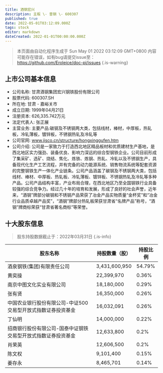 ```yaml
---
title: 酒钢宏兴
description: 主板 \- 普钢 \- 600307
published: true
date: 2022-05-01T03:12:09.000Z
tags: stock
editor: markdown
dateCreated: 2022-01-01T00:00:00.000Z
---
```


> 本页面由自动化程序生成于 Sun May 01 2022 03:12:09 GMT+0800
> 内容可能存在错误，如有bug请提交issue至：https://github.com/Eroleice/doc-pi/issues
{.is-warning}

## 上市公司基本信息
- 公司名称: 甘肃酒钢集团宏兴钢铁股份有限公司
- 股票代码: 600307.SH
- 所在地: 甘肃 - 嘉峪关市
- 成立日期: 1999年04月21日
- 注册资本: 626,335.742万元
- 法定代表人: 张正展
- 主营业务: 主要产品:碳钢及不锈钢两大类，包括线材，棒材，中厚板，热轧板，冷轧薄板，镀锌板，不锈钢热轧及冷轧等
- 公司官网: www.jisco.cn/structure/hongxinggufen.htm
- 公司介绍: 公司是一家致力于打造西北地区精品板材和优质建材生产基地，是西北地区实力强劲、装备优良、影响力深远的综合型钢铁企业。公司目前形成了集采矿、选矿、烧结、焦化、炼铁、炼钢、热轧、冷轧以及不锈钢生产，具备现代化生产工艺流程，并有完备的动力能源系统、销售物流系统等配套资源的完整钢铁生产一体化产业链条。公司产品涵盖了碳钢及不锈钢两大类，包括线材、棒材、中厚板、热轧板、冷轧薄板、镀锌板、不锈钢热轧及冷轧等多种产品。公司产品结构丰富，产业布局合理，在西北地区乃至全国钢铁行业具备较强的综合竞争力。经过几十年的培育和发展，形成了良好的社会声誉，近年来，“酒钢”牌部分碳钢和不锈钢产品荣获了冶金产品实物质量“金杯奖”和“冶金行业品质卓越产品奖”，“酒钢”牌部分热轧板荣获甘肃省“名牌产品”称号，“酒钢”牌商标荣获“甘肃省著名商标”等荣誉。


## 十大股东信息
> 股东持股数据截止于：2022年03月31日
{.is-info}

| 股东名称 | 持股数量（股） | 持股比例 |
| --- | --- | --- |
| 酒泉钢铁(集团)有限责任公司 | 3,431,600,950 | 54.79% |
| 黄奕操 | 22,399,970 | 0.36% |
| 南京中图文化实业有限公司 | 18,180,000 | 0.29% |
| 张有贤 | 16,350,000 | 0.26% |
| 中国农业银行股份有限公司-中证500交易型开放式指数证券投资基金 | 16,032,091 | 0.26% |
| 丁仙明 | 14,000,000 | 0.22% |
| 招商银行股份有限公司-国泰中证钢铁交易型开放式指数证券投资基金 | 12,633,800 | 0.2% |
| 肖荣英 | 12,606,500 | 0.2% |
| 陈文权 | 9,101,400 | 0.15% |
| 姜存永 | 8,465,701 | 0.14% |





